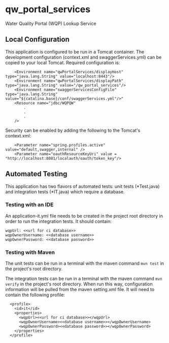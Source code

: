 # qw\_portal\_services
Water Quality Portal (WQP) Lookup Service

## Local Configuration
This application is configured to be run in a Tomcat container. The development configuration (context.xml and swaggerServices.yml) can be copied to your local Tomcat. Required configuration is:

```
    <Environment name="qwPortalServices/displayHost" type="java.lang.String" value="localhost:8443"/>
    <Environment name="qwPortalServices/displayPath" type="java.lang.String" value="/qw_portal_services"/>
    <Environment name="swaggerServicesConfigFile" type="java.lang.String" value="${catalina.base}/conf/swaggerServices.yml"/>"
    <Resource name="jdbc/WQPQW" 
        .
        .
        .
    />
```

Security can be enabled by adding the following to the Tomcat's context.xml:

```
    <Parameter name="spring.profiles.active" value="default,swagger,internal" />
    <Parameter name="oauthResourceKeyUri" value = "http://localhost:8081/localauth/oauth/token_key"/>
```

## Automated Testing
This application has two flavors of automated tests: unit tests (\*Test.java) and integration tests (\*IT.java) which require a database.

### Testing with an IDE
An application-it.yml file needs to be created in the project root directory in order to run the integration tests. It should contain:

```
wqpUrl: <<url for ci database>>
wqpOwnerUsername: <<database username>>
wqpOwnerPassword: <<database password>>
```

### Testing with Maven
The unit tests can be run in a terminal with the maven command ```mvn test``` in the project's root directory.

The integration tests can be run in a terminal with the maven command ```mvn verify``` in the project's root directory.
When run this way, configuration information will be pulled from the maven setting.xml file. It will need to contain the following profile:
```
  <profile>
    <id>it</id>
    <properties>
      <wqpUrl><<url for ci database>></wqpUrl>
      <wqpOwnerUsername><<database username>></wqpOwnerUsername>
      <wqpOwnerPassword><<database password>></wqpOwnerPassword>
    </properties>
  </profile>
```

